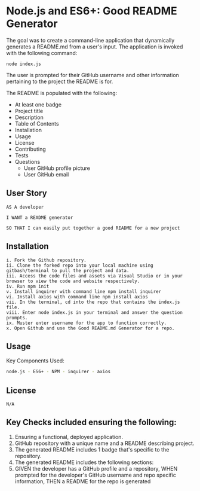 # Node.js and ES6+: Good README Generator

The goal was to create a command-line application that dynamically generates a README.md from a user's input. The application is invoked with the following command:
```
node index.js
```
The user is prompted for their GitHub username and other information pertaining to the project the README is for.

The README is populated with the following:
* At least one badge
* Project title
* Description
* Table of Contents
* Installation
* Usage
* License
* Contributing
* Tests
* Questions
    * User GitHub profile picture
    * User GitHub email

## User Story
```
AS A developer

I WANT a README generator

SO THAT I can easily put together a good README for a new project
```

## Installation
```
i. Fork the Github repository.
ii. Clone the forked repo into your local machine using gitbash/terminal to pull the project and data.
iii. Access the code files and assets via Visual Studio or in your browser to view the code and website respectively.  
iv. Run npm init 
v. Install inquirer with command line npm install inquirer 
vi. Install axios with command line npm install axios
vii. In the terminal, cd into the repo that contains the index.js file. 
viii. Enter node index.js in your terminal and answer the question prompts. 
ix. Muster enter username for the app to function correctly.
x. Open Github and use the Good README.md Generator for a repo.
```

## Usage
Key Components Used:
```bash
node.js - ES6+ - NPM - inquirer - axios 
```

## License 
```
N/A
```

## Key Checks included ensuring the following:
1. Ensuring a functional, deployed application.
2. GitHub repository with a unique name and a README describing project.
3. The generated README includes 1 badge that's specific to the repository.
4. The generated README includes the following sections: 
5. GIVEN the developer has a GitHub profile and a repository, WHEN prompted for the developer's GitHub username and repo specific information, THEN a README for the repo is generated